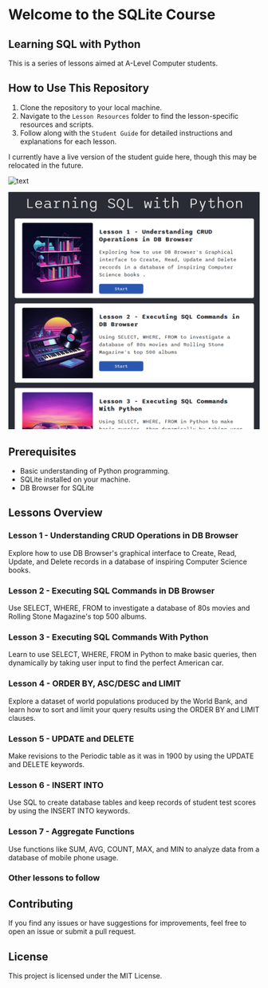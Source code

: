 # Welcome to the SQLite Course

## Learning SQL with Python

This is a series of lessons aimed at A-Level Computer students.

## How to Use This Repository

1. Clone the repository to your local machine.
2. Navigate to the `Lesson Resources` folder to find the lesson-specific resources and scripts.
3. Follow along with the `Student Guide` for detailed instructions and explanations for each lesson.

I currently have a live version of the student guide here, though this may be relocated in the future.

![text](https://gwa-cs.web.app/databases/)

![Screenshot](screenshot.png)

## Prerequisites

- Basic understanding of Python programming.
- SQLite installed on your machine.
- DB Browser for SQLite

## Lessons Overview

### Lesson 1 - Understanding CRUD Operations in DB Browser

Explore how to use DB Browser's graphical interface to Create, Read, Update, and Delete records in a database of inspiring Computer Science books.

### Lesson 2 - Executing SQL Commands in DB Browser

Use SELECT, WHERE, FROM to investigate a database of 80s movies and Rolling Stone Magazine's top 500 albums.

### Lesson 3 - Executing SQL Commands With Python

Learn to use SELECT, WHERE, FROM in Python to make basic queries, then dynamically by taking user input to find the perfect American car.

### Lesson 4 - ORDER BY, ASC/DESC and LIMIT

Explore a dataset of world populations produced by the World Bank, and learn how to sort and limit your query results using the ORDER BY and LIMIT clauses.

### Lesson 5 - UPDATE and DELETE

Make revisions to the Periodic table as it was in 1900 by using the UPDATE and DELETE keywords.

### Lesson 6 - INSERT INTO

Use SQL to create database tables and keep records of student test scores by using the INSERT INTO keywords.

### Lesson 7 - Aggregate Functions

Use functions like SUM, AVG, COUNT, MAX, and MIN to analyze data from a database of mobile phone usage.

### Other lessons to follow

## Contributing

If you find any issues or have suggestions for improvements, feel free to open an issue or submit a pull request.

## License

This project is licensed under the MIT License.
